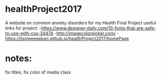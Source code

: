 # healthProject2017
A website on common anxiety disorders for my Health Final Project
useful links for project:
-https://www.designer-daily.com/10-fonts-that-are-safe-to-use-with-css-34474
-http://imagecolorpicker.com/
-https://itsmeeeeekari.github.io/healthProject2017/homePage
# notes:
fix titles, fix color of media class
